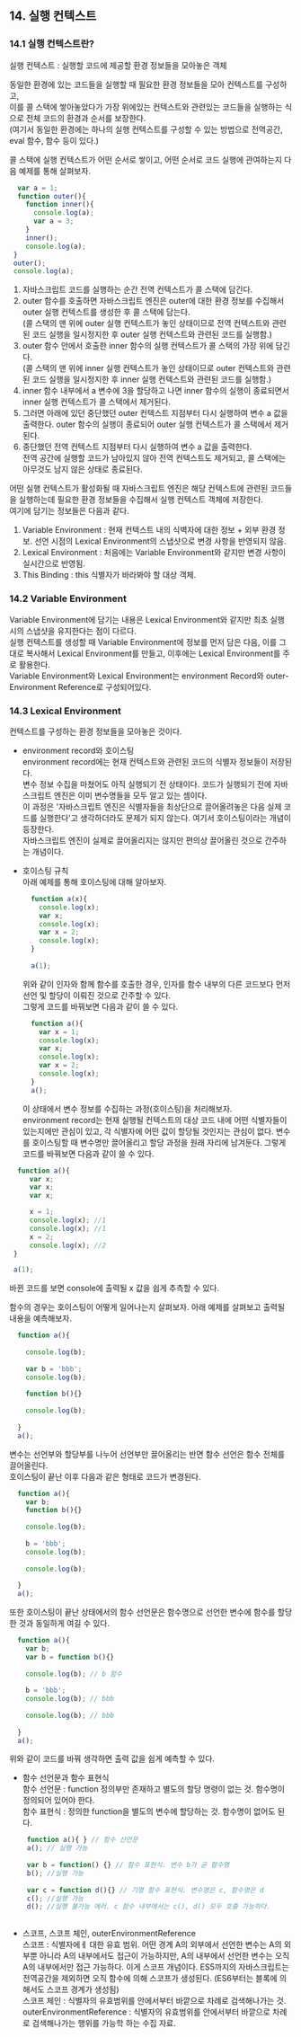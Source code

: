 ## 14. 실행 컨텍스트

### 14.1 실행 컨텍스트란?  
  실행 컨텍스트 : 실행할 코드에 제공할 환경 정보들을 모아놓은 객체  
  
  동일한 환경에 있는 코드들을 실행할 때 필요한 환경 정보들을 모아 컨텍스트를 구성하고,  
  이를 콜 스택에 쌓아놓았다가 가장 위에있는 컨텍스트와 관련있는 코드들을 실행하는 식으로 전체 코드의 환경과 순서를 보장한다.  
  (여기서 동일한 환경에는 하나의 실행 컨텍스트를 구성할 수 있는 방법으로 전역공간, eval 함수, 함수 등이 있다.)  
  
  콜 스택에 실행 컨텍스트가 어떤 순서로 쌓이고, 어떤 순서로 코드 실행에 관여하는지 다음 예제를 통해 살펴보자.  
  
  ```javascript
    var a = 1;
    function outer(){
      function inner(){
        console.log(a);
        var a = 3;
      }
      inner();
      console.log(a);
   }
   outer();
   console.log(a);
  ```
  1. 자바스크립트 코드를 실행하는 순간 전역 컨텍스트가 콜 스택에 담긴다.  
  2. outer 함수를 호출하면 자바스크립트 엔진은 outer에 대한 환경 정보를 수집해서 outer 실행 컨텍스트를 생성한 후 콜 스택에 담는다.   
  (콜 스택의 맨 위에 outer 실행 컨텍스트가 놓인 상태이므로 전역 컨텍스트와 관련된 코드 실행을 일시정지한 후 outer 실행 컨텍스트와 관련된 코드를 실행함.)  
  3. outer 함수 안에서 호출한 inner 함수의 실행 컨텍스트가 콜 스택의 가장 위에 담긴다.  
  (콜 스택의 맨 위에 inner 실행 컨텍스트가 놓인 상태이므로 outer 컨텍스트와 관련된 코드 실행을 일시정지한 후 inner 실행 컨텍스트와 관련된 코드를 실행함.)  
  4. inner 함수 내부에서 a 변수에 3을 할당하고 나면 inner 함수의 실행이 종료되면서 inner 실행 컨텍스트가 콜 스택에서 제거된다.  
  5. 그러면 아래에 있던 중단했던 outer 컨텍스트 지점부터 다시 실행하여 변수 a 값을 출력한다.
     outer 함수의 실행이 종료되어 outer 실행 컨텍스트가 콜 스택에서 제거된다.  
  6. 중단했던 전역 컨텍스트 지점부터 다시 실행하여 변수 a 값을 출력한다.  
     전역 공간에 실행할 코드가 남아있지 않아 전역 컨텍스트도 제거되고, 콜 스택에는 아무것도 남지 않은 상태로 종료된다.  
     
  어떤 실행 컨텍스트가 활성화될 때 자바스크립트 엔진은 해당 컨텍스트에 관련된 코드들을 실행하는데 필요한 환경 정보들을 수집해서 실행 컨텍스트 객체에 저장한다.  
  여기에 담기는 정보들은 다음과 같다.
  1. Variable Environment : 현재 컨텍스트 내의 식벽자에 대한 정보 + 외부 환경 정보. 선언 시점의 Lexical Environment의 스냅샷으로 변경 사항을 반영되지 않음.  
  2. Lexical Environment : 처음에는 Variable Environment와 같지만 변경 사항이 실시간으로 반영됨.  
  3. This Binding : this 식별자가 바라봐야 할 대상 객체.  
  
### 14.2 Variable Environment  
  Variable Environment에 담기는 내용은 Lexical Environment와 같지만 최초 실행 시의 스냅샷을 유지한다는 점이 다르다.  
  실행 컨텍스트를 생성할 때 Variable Environment에 정보를 먼저 담은 다음, 이를 그대로 복사해서 Lexical Environment를 만들고, 이후에는 Lexical Environment를 주로 활용한다.  
  Variable Environment와 Lexical Environment는 environment Record와 outer-Environment Reference로 구성되어있다.  
  
### 14.3 Lexical Environment   
  컨텍스트를 구성하는 환경 정보들을 모아놓은 것이다.  
  - environment record와 호이스팅  
    environment record에는 현재 컨텍스트와 관련된 코드의 식별자 정보들이 저장된다.  
    변수 정보 수집을 마쳤어도 아직 실행되기 전 상태이다. 코드가 실행되기 전에 자바스크립트 엔진은 이미 변수명들을 모두 알고 있는 셈이다.  
    이 과정은 '자바스크립트 엔진은 식별자들을 최상단으로 끌어올려놓은 다음 실제 코드를 실행한다'고 생각하더라도 문제가 되지 않는다. 여기서 호이스팅이라는 개념이 등장한다.  
    자바스크립트 엔진이 실제로 끌어올리지는 않지만 편의상 끌어올린 것으로 간주하는 개념이다.  
    
  - 호이스팅 규칙  
    아래 예제를 통해 호이스팅에 대해 알아보자.  
    
    ```javascript
      function a(x){
        console.log(x);
        var x;
        console.log(x);
        var x = 2;
        console.log(x);
      }  
      
      a(1);
    ```
    위와 같이 인자와 함께 함수를 호출한 경우, 인자를 함수 내부의 다른 코드보다 먼저 선언 및 할당이 이뤄진 것으로 간주할 수 있다.  
    그렇게 코드를 바꿔보면 다음과 같이 쓸 수 있다.  
    
    ```javascript
      function a(){
        var x = 1;
        console.log(x);
        var x;
        console.log(x);
        var x = 2;
        console.log(x);
      }
      a();
    ```
    
    이 상태에서 변수 정보를 수집하는 과정(호이스팅)을 처리해보자.  
    environment record는 현재 실행될 컨텍스트의 대상 코드 내에 어떤 식별자들이 있는지에만 관심이 있고, 각 식별자에 어떤 값이 할당될 것인지는 관심이 없다. 변수를 호이스팅할 때 변수명만 끌어올리고 할당 과정을 원래 자리에 남겨둔다. 그렇게 코드를 바꿔보면 다음과 같이 쓸 수 있다.  
    
   ```javascript
     function a(){
        var x;
        var x;
        var x;

        x = 1;
        console.log(x); //1
        console.log(x); //1
        x = 2;
        console.log(x); //2
    }

    a(1);
   
   ```
  바뀐 코드를 보면 console에 출력될 x 값을 쉽게 추측할 수 있다.  
  
  함수의 경우는 호이스팅이 어떻게 일어나는지 살펴보자. 아래 예제를 살펴보고 출력될 내용을 예측해보자.    
  
  ```javascript
    function a(){
      
      console.log(b);
      
      var b = 'bbb';
      console.log(b);
      
      function b(){}
      
      console.log(b);
    
    }
    a();
  ```
  
   
  변수는 선언부와 할당부를 나누어 선언부만 끌어올리는 반면 함수 선언은 함수 전체를 끌어올린다.  
  호이스팅이 끝난 이후 다음과 같은 형태로 코드가 변경된다.  
  ```javascript
    function a(){
      var b;
      function b(){}
      
      console.log(b);
      
      b = 'bbb';
      console.log(b);
           
      console.log(b);
    
    }
    a();
  ```
  
  또한 호이스팅이 끝난 상태에서의 함수 선언문은 함수명으로 선언한 변수에 함수를 할당한 것과 동일하게 여길 수 있다.  
  ```javascript
    function a(){
      var b;
      var b = function b(){}
      
      console.log(b); // b 함수
      
      b = 'bbb';
      console.log(b); // bbb
           
      console.log(b); // bbb
    
    }
    a();
  ```
  위와 같이 코드를 바꿔 생각하면 출력 값을 쉽게 예측할 수 있다.  
  
 - 함수 선언문과 함수 표현식  
   함수 선언문 : function 정의부만 존재하고 별도의 할당 명령이 없는 것. 함수명이 정의되어 있어야 한다.    
   함수 표현식 : 정의한 function을 별도의 변수에 할당하는 것. 함수명이 없어도 된다.  
   
   ```javascript
    function a(){ } // 함수 선언문
    a(); // 실행 가능  
    
    var b = function() {} // 함수 표현식. 변수 b가 곧 함수명  
    b(); //실행 가능
    
    var c = function d(){} // 기명 함수 표현식. 변수명은 c, 함수명은 d
    c(); //실행 가능
    d(); //실행 불가능 에러. c 함수 내부에서는 c(), d() 모두 호출 가능하다. 
    
   ```
   
  - 스코프, 스코프 체인, outerEnvironmentReference  
    스코프 : 식별자에ㅔ 대한 유효 범위. 어떤 경계 A의 외부에서 선언한 변수는 A의 외부뿐 아니라 A의 내부에서도 접근이 가능하지만, A의 내부에서 선언한 변수는 오직 A의 내부에서만 접근 가능하다. 이게 스코프 개념이다. ES5까지의 자바스크립트는 전역공간을 제외하면 오직 함수에 의해 스코프가 생성된다. (ES6부터는 블록에 의해서도 스코프 경계가 생성됨)  
    스코프 체인 : 식별자의 유효범위를 안에서부터 바깥으로 차례로 검색해나가는 것.  
    outerEnvironmentReference : 식별자의 유효범위를 안에서부터 바깥으로 차례로 검색해나가는 행위를 가능학 하는 수집 자료.  

    
